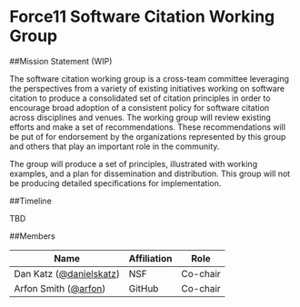 # Force11 Software Citation Working Group

##Mission Statement (WIP)

The software citation working group is a cross-team committee leveraging the perspectives from a variety of existing initiatives working on software citation to  produce a consolidated set of citation principles in order to encourage broad adoption of a consistent policy for software citation across disciplines and venues.  The working group will review existing efforts and make a set of recommendations. These recommendations will be put of for endorsement by the organizations represented by this group and others that play an important role in the community.

The group will produce a set of principles, illustrated with working examples, and a plan for dissemination and distribution.  This group will not be producing detailed specifications for implementation. 

##Timeline

TBD

##Members

| Name                    | Affiliation   | Role |
|-------------------------|---------------|----------------|
| Dan Katz ([@danielskatz](https://github.com/danielskatz)) | NSF           | Co-chair    |
| Arfon Smith ([@arfon](https://github.com/arfon))    | GitHub        | Co-chair          |
